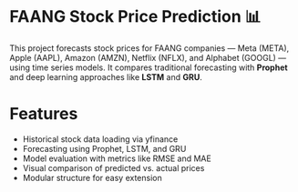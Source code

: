 # FAANG Stock Price Prediction 📊

This project forecasts stock prices for FAANG companies — Meta (META), Apple (AAPL), Amazon (AMZN), Netflix (NFLX), and Alphabet (GOOGL) — using time series models. It compares traditional forecasting with **Prophet** and deep learning approaches like **LSTM** and **GRU**.

# Features

- Historical stock data loading via yfinance
- Forecasting using Prophet, LSTM, and GRU
- Model evaluation with metrics like RMSE and MAE
- Visual comparison of predicted vs. actual prices
- Modular structure for easy extension